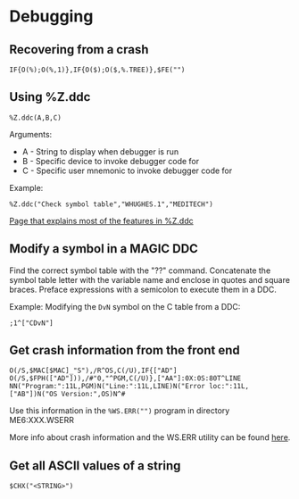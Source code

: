 # Debugging

## Recovering from a crash

```
IF{O(%);O(%,1)},IF{O($);O($,%.TREE)},$FE("")
```

## Using %Z.ddc

```
%Z.ddc(A,B,C)
```

Arguments:

* A - String to display when debugger is run
* B - Specific device to invoke debugger code for
* C - Specific user mnemonic to invoke debugger code for

Example:

```
%Z.ddc("Check symbol table","WHUGHES.1","MEDITECH")
```

[Page that explains most of the features in %Z.ddc](https://staff.meditech.com/en/d/clientservices5xprogtraining/pages/mgdebuggers.htm)


## Modify a symbol in a MAGIC DDC

Find the correct symbol table with the "??" command. Concatenate the symbol table letter with the variable name and enclose in quotes and square braces. Preface expressions with a semicolon to execute them in a DDC.

Example: Modifying the `DvN` symbol on the C table from a DDC:

```
;1^["CDvN"]
```


## Get crash information from the front end

```
O(/S,$MAC[$MAC]_"S"),/R^OS,C(/U),IF{["AD"] O(/S,$FPH(["AD"])),/#"0,"^PGM,C(/U)},["AA"]:0X:0S:80T^LINE
NN("Program:":11L,PGM)N("Line:":11L,LINE)N("Error loc:":11L,["AB"])N("OS Version:",OS)N^#
```

Use this information in the `%WS.ERR("")` program in directory ME6:XXX.WSERR

More info about crash information and the WS.ERR utility can be found [here](https://docs.google.com/document/d/1taSN4YithwUzTs-zihCgysagtKwKtDee_Yrj7ohW-1E).


## Get all ASCII values of a string

```
$CHX("<STRING>")
```
